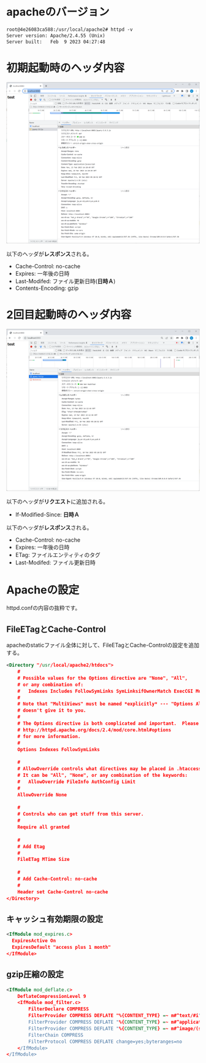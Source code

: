 # apacheのバージョン

```shell
root@4e26083ca588:/usr/local/apache2# httpd -v
Server version: Apache/2.4.55 (Unix)
Server built:   Feb  9 2023 04:27:48
```

# 初期起動時のヘッダ内容

![aa](./images/initial.png)

以下のヘッダが**レスポンス**される。
- Cache-Control: no-cache
- Expires: 一年後の日時
- Last-Modifed: ファイル更新日時(**日時Ａ**)
- Contents-Encoding: gzip

# 2回目起動時のヘッダ内容

![aa](./images/second.png)

以下のヘッダが**リクエスト**に追加される。
- If-Modified-Since: **日時Ａ**

以下のヘッダが**レスポンス**される。
- Cache-Control: no-cache
- Expires: 一年後の日時
- ETag: ファイルエンティティのタグ
- Last-Modifed: ファイル更新日時

# Apacheの設定
httpd.confの内容の抜粋です。

## FileETagとCache-Control
apacheのstaticファイル全体に対して、FileETagとCache-Controlの設定を追加する。

```xml
<Directory "/usr/local/apache2/htdocs">
    #
    # Possible values for the Options directive are "None", "All",
    # or any combination of:
    #   Indexes Includes FollowSymLinks SymLinksifOwnerMatch ExecCGI MultiViews
    #
    # Note that "MultiViews" must be named *explicitly* --- "Options All"
    # doesn't give it to you.
    #
    # The Options directive is both complicated and important.  Please see
    # http://httpd.apache.org/docs/2.4/mod/core.html#options
    # for more information.
    #
    Options Indexes FollowSymLinks

    #
    # AllowOverride controls what directives may be placed in .htaccess files.
    # It can be "All", "None", or any combination of the keywords:
    #   AllowOverride FileInfo AuthConfig Limit
    #
    AllowOverride None

    #
    # Controls who can get stuff from this server.
    #
    Require all granted

    #
    # Add Etag
    #
    FileETag MTime Size

    #
    # Add Cache-Control: no-cache
    #
    Header set Cache-Control no-cache
</Directory>
```

## キャッシュ有効期限の設定

```xml
<IfModule mod_expires.c>
  ExpiresActive On
  ExpiresDefault "access plus 1 month"
</IfModule>
```

## gzip圧縮の設定
```xml
<IfModule mod_deflate.c>
    DeflateCompressionLevel 9
    <IfModule mod_filter.c>
        FilterDeclare COMPRESS
        FilterProvider COMPRESS DEFLATE "%{CONTENT_TYPE} =~ m#^text/#i"
        FilterProvider COMPRESS DEFLATE "%{CONTENT_TYPE} =~ m#^application/(atom\+xml|javascript|json|rss\+xml|xml|xhtml\+xml)#i"
        FilterProvider COMPRESS DEFLATE "%{CONTENT_TYPE} =~ m#^image/(svg\+xml|vnd\.microsoft\.icon)#i"
        FilterChain COMPRESS
        FilterProtocol COMPRESS DEFLATE change=yes;byteranges=no
    </IfModule>
</IfModule>
```
